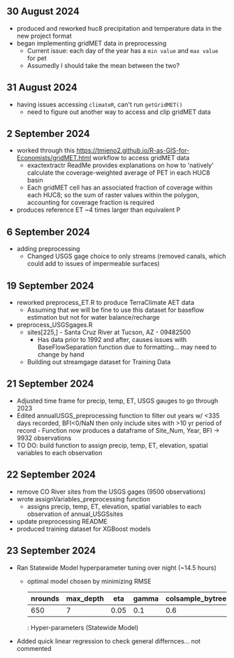 ## 30 August 2024

-   produced and reworked huc8 precipitation and temperature data in the new project format
-   began implementing gridMET data in preprocessing
    -   Current issue: each day of the year has a `min value` and `max value` for pet
    -   Assumedly I should take the mean between the two?

## 31 August 2024

-   having issues accessing `climateR`, can't run `getGridMET()`
    -   need to figure out another way to access and clip gridMET data

## 2 September 2024

-   worked through this <https://tmieno2.github.io/R-as-GIS-for-Economists/gridMET.html> workflow to access gridMET data
    -   exactextractr ReadMe provides explanations on how to 'natively' calculate the coverage-weighted average of PET in each HUC8 basin
    -   Each gridMET cell has an associated fraction of coverage within each HUC8; so the sum of raster values within the polygon, accounting for coverage fraction is required
-   produces reference ET \~4 times larger than equivalent P

## 6 September 2024

-   adding preprocessing
    -   Changed USGS gage choice to only streams (removed canals, which could add to issues of impermeable surfaces)

## 19 September 2024

-   reworked preprocess_ET.R to produce TerraClimate AET data
    -   Assuming that we will be fine to use this dataset for baseflow estimation but not for water balance/recharge
-   preprocess_USGSgages.R
    -   sites[225,] - Santa Cruz River at Tucson, AZ - 09482500
        -   Has data prior to 1992 and after, causes issues with BaseFlowSeparation function due to formatting... may need to change by hand
    -   Building out streamgage dataset for Training Data

## 21 September 2024

-   Adjusted time frame for precip, temp, ET, USGS gauges to go through 2023
-   Edited annualUSGS_preprocessing function to filter out years w/ \<335 days recorded, BFI\<0/NaN then only include sites with \>10 yr period of record - Function now produces a dataframe of Site_Num, Year, BFI -\> 9932 observations
-   TO DO: build function to assign precip, temp, ET, elevation, spatial variables to each observation

## 22 September 2024

-   remove CO River sites from the USGS gages (9500 observations)
-   wrote assignVariables_preprocessing function
    -   assigns precip, temp, ET, elevation, spatial variables to each observation of annual_USGSsites
-   update preprocessing README
-   produced training dataset for XGBoost models

## 23 September 2024

-   Ran Statewide Model hyperparameter tuning over night (\~14.5 hours)
    -   optimal model chosen by minimizing RMSE

        | nrounds | max_depth | eta  | gamma | colsample_bytree | min_child_weight | subsample |
        |-----------|-----------|-----------|-----------|-----------|-----------|-----------|
        | 650     | 7         | 0.05 | 0.1   | 0.6              | 10               | 1         |

        : Hyper-parameters (Statewide Model)
-   Added quick linear regression to check general differnces... not commented
